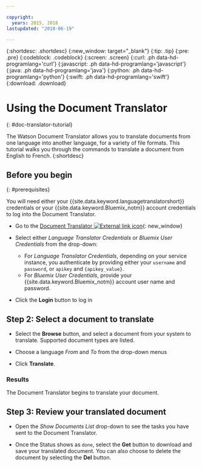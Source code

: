 ```yaml
---

copyright:
  years: 2015, 2018
lastupdated: "2018-06-19"

---
```

<!-- Attribute definitions -->
{:shortdesc: .shortdesc}
{:new_window: target="_blank"}
{:tip: .tip}
{:pre: .pre}
{:codeblock: .codeblock}
{:screen: .screen}
{:curl: .ph data-hd-programlang='curl'}
{:javascript: .ph data-hd-programlang='javascript'}
{:java: .ph data-hd-programlang='java'}
{:python: .ph data-hd-programlang='python'}
{:swift: .ph data-hd-programlang='swift'}
{:download: .download}

# Using the Document Translator
{: #doc-translator-tutorial}

The Watson Document Translator allows you to translate documents from one language into another language, for a variety of file formats. This tutorial walks you through the commands to translate a document from English to French.
{:shortdesc}

## Before you begin
{: #prerequisites}

You will need either your {{site.data.keyword.languagetranslatorshort}} credentials or your {{site.data.keyword.Bluemix_notm}} account credentials to log into the Document Translator.

- Go to the [Document Translator ![External link icon](../../icons/launch-glyph.svg "External link icon")](ibm.biz/doc-translator){: new_window}

- Select either *Language Translator Credentials* or *Bluemix User Credentials* from the drop-down:

    - For *Language Translator Credentials*, depending on your service instance, you authenticate by providing either your `username` and `password`, or `apikey` and `{apikey_value}`.
    - For *Bluemix User Credentials*, provide your {{site.data.keyword.Bluemix_notm}} account user name and password.

- Click the **Login** button to log in

## Step 2: Select a document to translate

- Select the **Browse** button, and select a document from your system to translate. Supported document types are listed.

- Choose a language *From* and *To* from the drop-down menus

- Click **Translate**.

### Results
The Document Translator begins to translate your document.

## Step 3: Review your translated document

- Open the *Show Documents List* drop-down to see the tasks you have sent to the Document Translator.

- Once the Status shows as `done`, select the **Get** button to download and save your translated document. You can also choose to delete the document by selecting the **Del** button.
